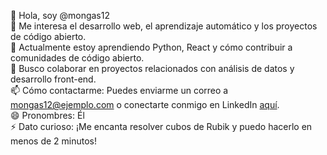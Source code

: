👋 Hola, soy @mongas12  
👀 Me interesa el desarrollo web, el aprendizaje automático y los proyectos de código abierto.  
🌱 Actualmente estoy aprendiendo Python, React y cómo contribuir a comunidades de código abierto.  
💞️ Busco colaborar en proyectos relacionados con análisis de datos y desarrollo front-end.  
📫 Cómo contactarme: Puedes enviarme un correo a mongas12@ejemplo.com o conectarte conmigo en LinkedIn [aquí](https://www.linkedin.com/in/mongas12).  
😄 Pronombres: Él  
⚡ Dato curioso: ¡Me encanta resolver cubos de Rubik y puedo hacerlo en menos de 2 minutos!
